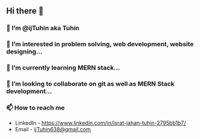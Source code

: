 ## Hi there 👋

### 👋 I’m @ijTuhin aka Tuhin
### 👀 I’m interested in problem solving, web development, website designing...
### 🌱 I’m currently learning MERN stack...
### 💞️ I’m looking to collaborate on git as well as MERN Stack development...
### 📫 How to reach me
  - LinkedIn - https://www.linkedin.com/in/israt-jahan-tuhin-2795bb1b7/
  - Email - ijTuhin638@gmail.com
